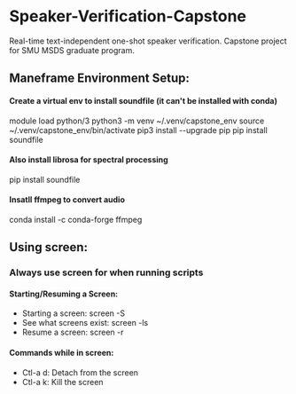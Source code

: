 # Speaker-Verification-Capstone
Real-time text-independent one-shot speaker verification. Capstone project for SMU MSDS graduate program.

## Maneframe Environment Setup:
#### Create a virtual env to install soundfile (it can't be installed with conda)
module load python/3
python3 -m venv ~/.venv/capstone_env
source ~/.venv/capstone_env/bin/activate
pip3 install --upgrade pip
pip install soundfile
#### Also install librosa for spectral processing
pip install soundfile

#### Insatll ffmpeg to convert audio 
conda install -c conda-forge ffmpeg

## Using screen:
### Always use screen for when running scripts

#### Starting/Resuming a Screen:
* Starting a screen:        screen -S <name> 
* See what screens exist:   screen -ls
* Resume a screen:          screen -r <name>
  
#### Commands while in screen:
* Ctl-a d:   Detach from the screen
* Ctl-a k:   Kill the screen
